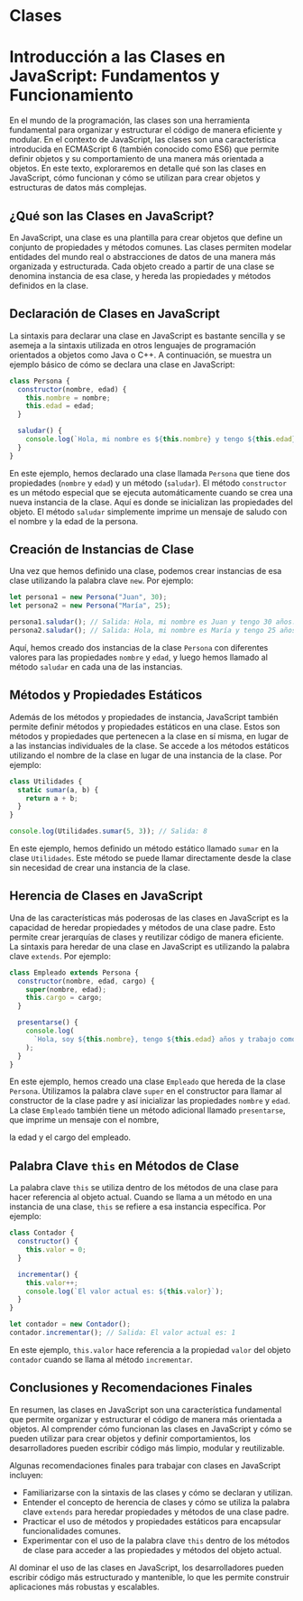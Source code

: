 # Clases

# Introducción a las Clases en JavaScript: Fundamentos y Funcionamiento

En el mundo de la programación, las clases son una herramienta fundamental para organizar y estructurar el código de manera eficiente y modular. En el contexto de JavaScript, las clases son una característica introducida en ECMAScript 6 (también conocido como ES6) que permite definir objetos y su comportamiento de una manera más orientada a objetos. En este texto, exploraremos en detalle qué son las clases en JavaScript, cómo funcionan y cómo se utilizan para crear objetos y estructuras de datos más complejas.

## ¿Qué son las Clases en JavaScript?

En JavaScript, una clase es una plantilla para crear objetos que define un conjunto de propiedades y métodos comunes. Las clases permiten modelar entidades del mundo real o abstracciones de datos de una manera más organizada y estructurada. Cada objeto creado a partir de una clase se denomina instancia de esa clase, y hereda las propiedades y métodos definidos en la clase.

## Declaración de Clases en JavaScript

La sintaxis para declarar una clase en JavaScript es bastante sencilla y se asemeja a la sintaxis utilizada en otros lenguajes de programación orientados a objetos como Java o C++. A continuación, se muestra un ejemplo básico de cómo se declara una clase en JavaScript:

```jsx
class Persona {
  constructor(nombre, edad) {
    this.nombre = nombre;
    this.edad = edad;
  }

  saludar() {
    console.log(`Hola, mi nombre es ${this.nombre} y tengo ${this.edad} años.`);
  }
}

```

En este ejemplo, hemos declarado una clase llamada `Persona` que tiene dos propiedades (`nombre` y `edad`) y un método (`saludar`). El método `constructor` es un método especial que se ejecuta automáticamente cuando se crea una nueva instancia de la clase. Aquí es donde se inicializan las propiedades del objeto. El método `saludar` simplemente imprime un mensaje de saludo con el nombre y la edad de la persona.

## Creación de Instancias de Clase

Una vez que hemos definido una clase, podemos crear instancias de esa clase utilizando la palabra clave `new`. Por ejemplo:

```jsx
let persona1 = new Persona("Juan", 30);
let persona2 = new Persona("María", 25);

persona1.saludar(); // Salida: Hola, mi nombre es Juan y tengo 30 años.
persona2.saludar(); // Salida: Hola, mi nombre es María y tengo 25 años.

```

Aquí, hemos creado dos instancias de la clase `Persona` con diferentes valores para las propiedades `nombre` y `edad`, y luego hemos llamado al método `saludar` en cada una de las instancias.

## Métodos y Propiedades Estáticos

Además de los métodos y propiedades de instancia, JavaScript también permite definir métodos y propiedades estáticos en una clase. Estos son métodos y propiedades que pertenecen a la clase en sí misma, en lugar de a las instancias individuales de la clase. Se accede a los métodos estáticos utilizando el nombre de la clase en lugar de una instancia de la clase. Por ejemplo:

```jsx
class Utilidades {
  static sumar(a, b) {
    return a + b;
  }
}

console.log(Utilidades.sumar(5, 3)); // Salida: 8

```

En este ejemplo, hemos definido un método estático llamado `sumar` en la clase `Utilidades`. Este método se puede llamar directamente desde la clase sin necesidad de crear una instancia de la clase.

## Herencia de Clases en JavaScript

Una de las características más poderosas de las clases en JavaScript es la capacidad de heredar propiedades y métodos de una clase padre. Esto permite crear jerarquías de clases y reutilizar código de manera eficiente. La sintaxis para heredar de una clase en JavaScript es utilizando la palabra clave `extends`. Por ejemplo:

```jsx
class Empleado extends Persona {
  constructor(nombre, edad, cargo) {
    super(nombre, edad);
    this.cargo = cargo;
  }

  presentarse() {
    console.log(
      `Hola, soy ${this.nombre}, tengo ${this.edad} años y trabajo como ${this.cargo}.`
    );
  }
}

```

En este ejemplo, hemos creado una clase `Empleado` que hereda de la clase `Persona`. Utilizamos la palabra clave `super` en el constructor para llamar al constructor de la clase padre y así inicializar las propiedades `nombre` y `edad`. La clase `Empleado` también tiene un método adicional llamado `presentarse`, que imprime un mensaje con el nombre,

la edad y el cargo del empleado.

## Palabra Clave `this` en Métodos de Clase

La palabra clave `this` se utiliza dentro de los métodos de una clase para hacer referencia al objeto actual. Cuando se llama a un método en una instancia de una clase, `this` se refiere a esa instancia específica. Por ejemplo:

```jsx
class Contador {
  constructor() {
    this.valor = 0;
  }

  incrementar() {
    this.valor++;
    console.log(`El valor actual es: ${this.valor}`);
  }
}

let contador = new Contador();
contador.incrementar(); // Salida: El valor actual es: 1

```

En este ejemplo, `this.valor` hace referencia a la propiedad `valor` del objeto `contador` cuando se llama al método `incrementar`.

## Conclusiones y Recomendaciones Finales

En resumen, las clases en JavaScript son una característica fundamental que permite organizar y estructurar el código de manera más orientada a objetos. Al comprender cómo funcionan las clases en JavaScript y cómo se pueden utilizar para crear objetos y definir comportamientos, los desarrolladores pueden escribir código más limpio, modular y reutilizable.

Algunas recomendaciones finales para trabajar con clases en JavaScript incluyen:

- Familiarizarse con la sintaxis de las clases y cómo se declaran y utilizan.
- Entender el concepto de herencia de clases y cómo se utiliza la palabra clave `extends` para heredar propiedades y métodos de una clase padre.
- Practicar el uso de métodos y propiedades estáticos para encapsular funcionalidades comunes.
- Experimentar con el uso de la palabra clave `this` dentro de los métodos de clase para acceder a las propiedades y métodos del objeto actual.

Al dominar el uso de las clases en JavaScript, los desarrolladores pueden escribir código más estructurado y mantenible, lo que les permite construir aplicaciones más robustas y escalables.